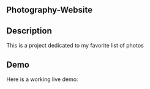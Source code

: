 ## Photography-Website
## Description
This is a  project dedicated to my favorite list of photos
## Demo
Here is a working live demo: 
